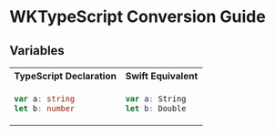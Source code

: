 # WKTypeScript Conversion Guide

## Variables

<table><tr>
  <th>TypeScript Declaration</th>
  <th>Swift Equivalent</th>
</tr>
<tr><td>
            
```ts
var a: string
let b: number
```
        
</td><td>

```swift
var a: String
let b: Double
```

</td></tr></table>